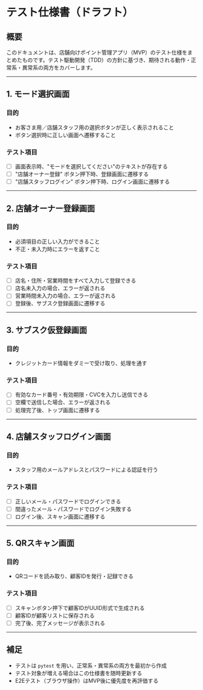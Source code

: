 # テスト仕様書（ドラフト）

## 概要

このドキュメントは、店舗向けポイント管理アプリ（MVP）のテスト仕様をまとめたものです。テスト駆動開発（TDD）の方針に基づき、期待される動作・正常系・異常系の両方をカバーします。

---

## 1. モード選択画面

### 目的

* お客さま用／店舗スタッフ用の選択ボタンが正しく表示されること
* ボタン選択時に正しい画面へ遷移すること

### テスト項目

* [ ] 画面表示時、"モードを選択してください"のテキストが存在する
* [ ] "店舗オーナー登録" ボタン押下時、登録画面に遷移する
* [ ] "店舗スタッフログイン" ボタン押下時、ログイン画面に遷移する

---

## 2. 店舗オーナー登録画面

### 目的

* 必須項目の正しい入力ができること
* 不正・未入力時にエラーを返すこと

### テスト項目

* [ ] 店名・住所・営業時間をすべて入力して登録できる
* [ ] 店名未入力の場合、エラーが返される
* [ ] 営業時間未入力の場合、エラーが返される
* [ ] 登録後、サブスク登録画面に遷移する

---

## 3. サブスク仮登録画面

### 目的

* クレジットカード情報をダミーで受け取り、処理を通す

### テスト項目

* [ ] 有効なカード番号・有効期限・CVCを入力し送信できる
* [ ] 空欄で送信した場合、エラーが返される
* [ ] 処理完了後、トップ画面に遷移する

---

## 4. 店舗スタッフログイン画面

### 目的

* スタッフ用のメールアドレスとパスワードによる認証を行う

### テスト項目

* [ ] 正しいメール・パスワードでログインできる
* [ ] 間違ったメール・パスワードでログイン失敗する
* [ ] ログイン後、スキャン画面に遷移する

---

## 5. QRスキャン画面

### 目的

* QRコードを読み取り、顧客IDを発行・記録できる

### テスト項目

* [ ] スキャンボタン押下で顧客IDがUUID形式で生成される
* [ ] 顧客IDが顧客リストに保存される
* [ ] 完了後、完了メッセージが表示される

---

## 補足

* テストは `pytest` を用い、正常系・異常系の両方を最初から作成
* テスト対象が増える場合はこの仕様書を随時更新する
* E2Eテスト（ブラウザ操作）はMVP後に優先度を再評価する

